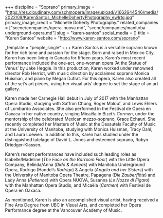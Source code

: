 +++
discipline = "Soprano"
primary_image = "https://res.cloudinary.com/schmopera/image/upload/v1662644546/media/2022/09/KarenSantos_MichelleDohertyPhotography_ewlrtg.jpg"
primary_image_credit = "Michelle Doherty Photography."
related_companies = ["scene/companies/opera-nuova.md", "scene/companies/manitoba-underground-opera.md"]
slug = "karen-santos"
social_media = []
title = "Karen Santos"
website = "http://www.karen-santos.com/soprano"

_template = "people_single"
+++
Karen Santos is a versatile soprano known for her rich tone and passion for the stage. Born and raised in Mexico City, Karen has been living in Canada for fifteen years. Karen’s most recent performance included the one-act, one-woman opera ‘At the Statue of Venus’ by Jake Heggie. In this production, Karen worked under renowned director Rob Herriot, with music direction by acclaimed soprano Monica Huisman, and piano by Megan Dufrat. For this opera, Karen also created all of the set’s art pieces, using her visual arts’ degree to set the stage of an art gallery. 

Karen made her Carnegie Hall debut in July of 2017 with the Manhattan Opera Studio, studying with Saffron Chung, Roger Malouf, and Lewis Ehlers of Lombardo Associates. She also performed in the Festival de Ópera en Oaxaca in her native country, singing Micaëla in Bizet’s _Carmen_, under the mentorship of the celebrated Mexican mezzo-soprano, Grace Echauri. She recently completed her Masters of Music at the Desautels Faculty of Music at the University of Manitoba, studying with Monica Huisman, Tracy Dahl, and Laura Loewen. In addition to this, Karen has studied under the distinguished tutelage of David L. Jones and esteemed soprano, Robyn Driedger-Klassen.

Karen’s recent performances have included such leading roles as Isabelle/Madeline (_The Face on the Barroom Floor_) with the Little Opera Company, Belinda/Anna (_Dido & Aeneas_) with Manitoba Underground Opera, Rodrigo (Handel’s _Rodrigo_) & Angela (_Angela and her Sisters_) with the University of Manitoba Opera Theatre, Papagena (_Die Zauberflöte_) and Lady Anna (_Patience_) with Opera NUOVA, Susanna (_Le Nozze di Figaro_) with the Manhattan Opera Studio, and Micaëla (_Carmen_) with Festival de Ópera en Oaxaca. 

As mentioned, Karen is also an accomplished visual artist, having received a Fine Arts Degree from UBC in Visual Arts, and completed her Opera Performance degree at the Vancouver Academy of Music.